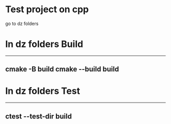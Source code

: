 # Test project on cpp
go to dz folders
# In dz folders Build
------------
cmake -B build
cmake --build build
------------
# In dz folders Test
------------
ctest --test-dir build
------------